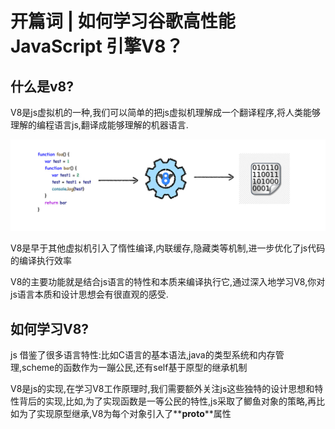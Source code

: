 # 开篇词 | 如何学习谷歌高性能 JavaScript 引擎V8？


## 什么是v8?

V8是js虚拟机的一种,我们可以简单的把js虚拟机理解成一个翻译程序,将人类能够理解的编程语言js,翻译成能够理解的机器语言.

![ 执行 ](images/00/1.png)

V8是早于其他虚拟机引入了惰性编译,内联缓存,隐藏类等机制,进一步优化了js代码的编译执行效率

V8的主要功能就是结合js语言的特性和本质来编译执行它,通过深入地学习V8,你对js语言本质和设计思想会有很直观的感受.

## 如何学习V8?

js 借鉴了很多语言特性:比如C语言的基本语法,java的类型系统和内存管理,scheme的函数作为一蹦公民,还有self基于原型的继承机制

V8是js的实现,在学习V8工作原理时,我们需要额外关注js这些独特的设计思想和特性背后的实现,比如,为了实现函数是一等公民的特性,js采取了鲫鱼对象的策略,再比如为了实现原型继承,V8为每个对象引入了**__proto__**属性
